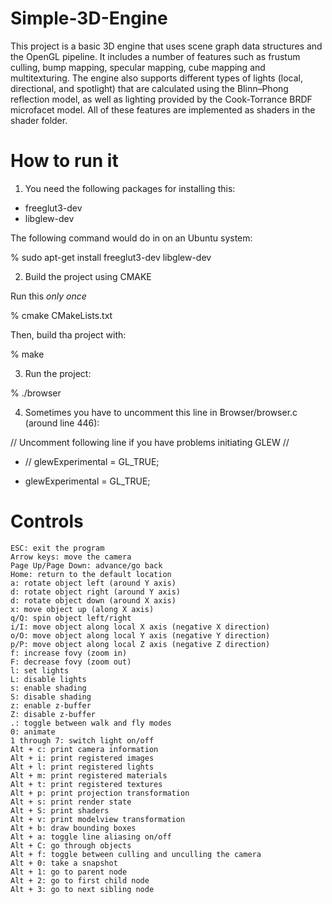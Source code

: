 # Simple-3D-Engine
This project is a basic 3D engine that uses scene graph data structures and the OpenGL pipeline. It includes a number of features such as frustum culling, bump mapping, specular mapping, cube mapping and multitexturing. The engine also supports different types of lights (local, directional, and spotlight) that are calculated using the Blinn–Phong reflection model, as well as lighting provided by the Cook-Torrance BRDF microfacet model. All of these features are implemented as shaders in the shader folder.

# How to run it

1) You need the following packages for installing this:
- freeglut3-dev
- libglew-dev

The following command would do in on an Ubuntu system:

% sudo apt-get install freeglut3-dev libglew-dev

2) Build the project using CMAKE

Run this *only once*

% cmake CMakeLists.txt

Then, build tha project with:

% make

3) Run the project:

% ./browser

4) Sometimes you have to uncomment this line in Browser/browser.c (around line
   446):

  // Uncomment following line if you have problems initiating GLEW
  //
-  // glewExperimental = GL_TRUE;
+  glewExperimental = GL_TRUE;


# Controls

    ESC: exit the program
    Arrow keys: move the camera
    Page Up/Page Down: advance/go back
    Home: return to the default location
    a: rotate object left (around Y axis)
    d: rotate object right (around Y axis)
    d: rotate object down (around X axis)
    x: move object up (along X axis)
    q/Q: spin object left/right
    i/I: move object along local X axis (negative X direction)
    o/O: move object along local Y axis (negative Y direction)
    p/P: move object along local Z axis (negative Z direction)
    f: increase fovy (zoom in)
    F: decrease fovy (zoom out)
    l: set lights
    L: disable lights
    s: enable shading
    S: disable shading
    z: enable z-buffer
    Z: disable z-buffer
    .: toggle between walk and fly modes
    0: animate
    1 through 7: switch light on/off
    Alt + c: print camera information
    Alt + i: print registered images
    Alt + l: print registered lights
    Alt + m: print registered materials
    Alt + t: print registered textures
    Alt + p: print projection transformation
    Alt + s: print render state
    Alt + S: print shaders
    Alt + v: print modelview transformation
    Alt + b: draw bounding boxes
    Alt + a: toggle line aliasing on/off
    Alt + C: go through objects
    Alt + f: toggle between culling and unculling the camera
    Alt + 0: take a snapshot
    Alt + 1: go to parent node
    Alt + 2: go to first child node
    Alt + 3: go to next sibling node

